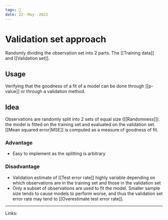 ```yaml
---
tags: 🌱
date: 22--May--2023
---
```


# Validation set approach

Randomly dividing the observation set into 2 parts. The [[Training data]] and [[Validation set]].
## Usage
Verifying that the goodness of a fit of a model can be done through [[p-value]] or through a validation method.
## Idea
Observations are randomly split into 2 sets of equal size ([[Randomness]]). the model is fitted on the training set and evaluated on the validation set. [[Mean squared error|MSE]] is computed as a measure of goodness of fit.
### Advantage
- Easy to implement as the splitting is arbitrary
### Disadvantage
- Validation estimate of [[Test error rate]] highly variable depending on which observations are in the training set and those in the validation set
- Only a subset of observations are used to fit the model. Smaller sample size tends to cause models to perform worse, and thus the validation set error rate may tend to [[Overestimate test error rate]].

---
Links: 